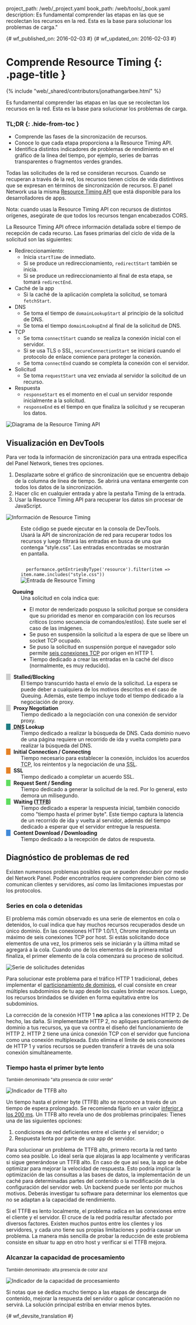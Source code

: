 project_path: /web/_project.yaml
book_path: /web/tools/_book.yaml
description: Es fundamental comprender las etapas en las que se recolectan los recursos en la red. Esta es la base para solucionar los problemas de carga."

{# wf_published_on: 2016-02-03 #}
{# wf_updated_on: 2016-02-03 #}

# Comprende Resource Timing {: .page-title }

{% include "web/_shared/contributors/jonathangarbee.html" %}

Es fundamental comprender las etapas en las que se recolectan los recursos en la red. Esta es la base para solucionar los problemas de carga.


### TL;DR {: .hide-from-toc }
- Comprende las fases de la sincronización de recursos.
- Conoce lo que cada etapa proporciona a la Resource Timing API.
- Identifica distintos indicadores de problemas de rendimiento en el gráfico de la línea del tiempo, por ejemplo, series de barras transparentes o fragmentos verdes grandes.


Todas las solicitudes de la red se consideran recursos.
Cuando se recuperan a través de la red, los recursos tienen ciclos de vida distintivos que se expresan en términos de sincronización de recursos.
El panel Network usa la misma [Resource Timing API](http://www.w3.org/TR/resource-timing) que está disponible para los desarrolladores de apps.

Nota: cuando usas la Resource Timing API con recursos de distintos orígenes, asegúrate
de que todos los recursos tengan encabezados CORS.

La Resource Timing API ofrece información detallada sobre el tiempo de recepción de cada recurso.
Las fases primarias del ciclo de vida de la solicitud son las siguientes:

* Redireccionamiento:
  * Inicia `startTime` de inmediato.
  * Si se produce un redireccionamiento, `redirectStart` también se inicia.
  * Si se produce un redireccionamiento al final de esta etapa, se tomará `redirectEnd`.
* Caché de la app
  * Si la caché de la aplicación completa la solicitud, se tomará `fetchStart`.
* DNS
  * Se toma el tiempo de `domainLookupStart` al principio de la solicitud de DNS.
  * Se toma el tiempo `domainLookupEnd` al final de la solicitud de DNS.
* TCP
  * Se toma `connectStart` cuando se realiza la conexión inicial con el servidor.
  * Si se usa TLS o SSL, `secureConnectionStart` se iniciará cuando el protocolo de enlace comience para proteger la conexión.
  * Se toma `connectEnd` cuando se completa la conexión con el servidor.
* Solicitud
  * Se toma `requestStart` una vez enviada al servidor la solicitud de un recurso.
* Respuesta
  * `responseStart` es el momento en el cual un servidor responde inicialmente a la solicitud.
  * `responseEnd` es el tiempo en que finaliza la solicitud y se recuperan los datos.

![Diagrama de la Resource Timing API](imgs/resource-timing-api.png)

## Visualización en DevTools

Para ver toda la información de sincronización para una entrada específica del Panel Network, tienes tres opciones.

1. Desplazarte sobre el gráfico de sincronización que se encuentra debajo de la columna de línea de tiempo. Se abrirá una ventana emergente con todos los datos de la sincronización.
2. Hacer clic en cualquier entrada y abre la pestaña Timing de la entrada.
3. Usar la Resource Timing API para recuperar los datos sin procesar de JavaScript.

![Información de Resource Timing](imgs/resource-timing-data.png)

<figure>
<figcaption>
<p>
  Este código se puede ejecutar en la consola de DevTools.
  Usará la API de sincronización de red para recuperar todos los recursos
  y luego filtrará las entradas en busca de una que contenga “style.css”.
  Las entradas encontradas se mostrarán en pantalla.
</p>
<code>
  performance.getEntriesByType('resource').filter(item => item.name.includes("style.css"))
</code>
</figcaption>
<img src="imgs/resource-timing-entry.png" alt="Entrada de Resource Timing">
</figure>

<style>
dt:before {
  content: "\00a0\00a0\00a0";
}
dt strong {
  margin-left: 5px;
}
dt.stalled:before, dt.proxy-negotiation:before {
  background-color: #cdcdcd;
}
dt.dns-lookup:before {
  background-color: #1f7c83;
}
dt.initial-connection:before, dt.ssl:before {
  background-color: #e58226;
}
dt.request-sent:before, dt.ttfb:before {
  background-color: #5fdd5f;
}
dt.content-download:before {
  background-color: #4189d7;
}
</style>

<dl>

  <dt class="queued"><strong>Queuing</strong></dt>
  <dd>
    Una solicitud en cola indica que:
      <ul>
        <li>
        El motor de renderizado pospuso la solicitud porque se considera que su prioridad es menor en comparación con los recursos críticos (como secuencia de comandos/estilos).
        Este suele ser el caso de las imágenes.
        </li>
        <li>
        Se puso en suspensión la solicitud a la espera de que se libere un socket TCP ocupado.
        </li>
        <li>
                        Se puso la solicitud en suspensión porque el navegador solo permite <a href="https://crbug.com/12066">seis conexiones TCP</a> por origen en HTTP 1.
        </li>
        <li>
        Tiempo dedicado a crear las entradas en la caché del disco (normalmente, es muy reducido).
        </li>
      </ul>
  </dd>

  <dt class="stalled"><strong> Stalled/Blocking</strong></dt>
  <dd>
    El tiempo transcurrido hasta el envío de la solicitud.
    La espera se puede deber a cualquiera de los motivos descritos en el caso de Queuing.
    Además, este tiempo incluye todo el tiempo dedicado a la negociación de proxy.
  </dd>

  <dt class="proxy-negotiation"><strong> Proxy Negotiation</strong></dt>
  <dd>Tiempo dedicado a la negociación con una conexión de servidor proxy.</dd>

  <dt class="dns-lookup"><strong><abbr title="Domain Name System"> DNS</abbr> Lookup</strong></dt>
  <dd>
    Tiempo dedicado a realizar la búsqueda de DNS.
    Cada dominio nuevo de una página requiere un recorrido de ida y vuelta completo para realizar la búsqueda del DNS.
  </dd>

  <dt class="initial-connection"><strong> Initial Connection / Connecting</strong></dt>
  <dd>Tiempo necesario para establecer la conexión, incluidos los acuerdos <abbr title="Transmission Control Protocol">TCP</abbr>, los reintentos y la negociación de una <abbr title="Secure Sockets Layer">SSL</abbr>.</dd>

  <dt class="ssl"><strong> SSL</strong></dt>
  <dd>Tiempo dedicado a completar un acuerdo SSL.</dd>

  <dt class="request-sent"><strong> Request Sent / Sending</strong></dt>
  <dd>
    Tiempo dedicado a generar la solicitud de la red.
    Por lo general, esto demora un milisegundo.
  </dd>

  <dt class="ttfb"><strong> Waiting (<abbr title="Time To First Byte">TTFB</abbr>)</strong></dt>
  <dd>
    Tiempo dedicado a esperar la respuesta inicial, también conocido como "tiempo hasta el primer byte".
    Este tiempo captura la latencia de un recorrido de ida y vuelta al servidor, además del tiempo dedicado a esperar que el servidor entregue la respuesta.
  </dd>

  <dt class="content-download"><strong> Content Download / Downloading</strong></dt>
  <dd>Tiempo dedicado a la recepción de datos de respuesta.</dd>
</dl>


## Diagnóstico de problemas de red

Existen numerosos problemas posibles que se pueden descubrir por medio del Network Panel.
Poder encontrarlos requiere comprender bien cómo se comunican clientes y servidores, así como las limitaciones impuestas por los protocolos.

### Series en cola o detenidas

El problema más común observado es una serie de elementos en cola o detenidos,
lo cual indica que hay muchos recursos recuperados desde un único dominio.
En las conexiones HTTP 1.0/1.1, Chrome implementa un máximo de seis conexiones TCP por host.
Si estás solicitando doce elementos de una vez, los primeros seis se iniciarán y la última mitad se agregará a la cola.
Cuando uno de los elementos de la primera mitad finaliza, el primer elemento de la cola comenzará su proceso de solicitud.

![Serie de solicitudes detenidas](imgs/stalled-request-series.png)

Para solucionar este problema para el tráfico HTTP 1 tradicional, debes implementar el [particionamiento de dominios](https://www.maxcdn.com/one/visual-glossary/domain-sharding-2/),
el cual consiste en crear múltiples subdominios de tu app desde los cuales brindar recursos.
Luego, los recursos brindados se dividen en forma equitativa entre los subdominios.

La corrección de la conexión HTTP 1 **no** aplica a las conexiones HTTP 2.
De hecho, las daña. Si implementaste HTTP 2, no apliques particionamiento de dominio a tus recursos, ya que va contra el diseño del funcionamiento de HTTP 2.
HTTP 2 tiene una única conexión TCP con el servidor que funciona como una conexión multiplexada.
Esto elimina el límite de seis conexiones de HTTP 1 y varios recursos se pueden transferir a través de una sola conexión simultáneamente.

### Tiempo hasta el primer byte lento

<small>También denominado "alta presencia de color verde"</small>

![Indicador de TTFB alto](imgs/indicator-of-high-ttfb.png)

Un tiempo hasta el primer byte (TTFB) alto se reconoce a través de un tiempo de espera prolongado.
Se recomienda fijarlo en un valor [inferior a los 200 ms](/speed/docs/insights/Server).
Un TTFB alto revela uno de dos problemas principales: Tienes una de las siguientes opciones:

1. condiciones de red deficientes entre el cliente y el servidor; o
2. Respuesta lenta por parte de una app de servidor.

Para solucionar un problema de TTFB alto, primero recorta la red tanto como sea posible.
Lo ideal sería que alojaras la app localmente y verificaras si sigue generándose un TTFB alto.
En caso de que así sea, la app se debe optimizar para mejorar la velocidad de respuesta.
Esto podría implicar la optimización de las consultas a las bases de datos, la implementación de un caché para determinadas partes del contenido o la modificación de la configuración del servidor web.
Un backend puede ser lento por muchos motivos.
Deberás investigar tu software para determinar los elementos que no se adaptan a la capacidad de rendimiento.

Si el TTFB es lento localmente, el problema radica en las conexiones entre el cliente y el servidor.
El cruce de la red podría resultar afectado por diversos factores.
Existen muchos puntos entre los clientes y los servidores, y cada uno tiene sus propias limitaciones y podría causar un problema.
La manera más sencilla de probar la reducción de este problema consiste en situar tu app en otro host y verificar si el TTFB mejora.

### Alcanzar la capacidad de procesamiento

<small>También denominado: alta presencia de color azul</small>

![Indicador de la capacidad de procesamiento](imgs/indicator-of-large-content.png)

Si notas que se dedica mucho tiempo a las etapas de descarga de contenido, mejorar la respuesta del servidor o aplicar concatenación no servirá.
La solución principal estriba en enviar menos bytes.


{# wf_devsite_translation #}
